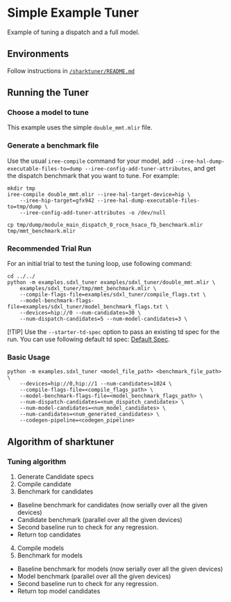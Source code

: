 # Simple Example Tuner

Example of tuning a dispatch and a full model.

## Environments
Follow instructions in [`/sharktuner/README.md`](../../README.md)

## Running the Tuner

### Choose a model to tune
This example uses the simple `double_mmt.mlir` file.

### Generate a benchmark file
Use the usual `iree-compile` command for your model, add
`--iree-hal-dump-executable-files-to=dump --iree-config-add-tuner-attributes`,
and get the dispatch benchmark that you want to tune. For example:

```shell
mkdir tmp
iree-compile double_mmt.mlir --iree-hal-target-device=hip \
    --iree-hip-target=gfx942 --iree-hal-dump-executable-files-to=tmp/dump \
    --iree-config-add-tuner-attributes -o /dev/null

cp tmp/dump/module_main_dispatch_0_rocm_hsaco_fb_benchmark.mlir tmp/mmt_benchmark.mlir
```

### Recommended Trial Run
For an initial trial to test the tuning loop, use following command:

```shell
cd ../../
python -m examples.sdxl_tuner examples/sdxl_tuner/double_mmt.mlir \
    examples/sdxl_tuner/tmp/mmt_benchmark.mlir \
    --compile-flags-file=examples/sdxl_tuner/compile_flags.txt \
    --model-benchmark-flags-file=examples/sdxl_tuner/model_benchmark_flags.txt \
    --devices=hip://0 --num-candidates=30 \
    --num-dispatch-candidates=5 --num-model-candidates=3 \
```

[!TIP]
Use the `--starter-td-spec` option to pass an existing td spec for the run.
You can use following default td spec: [Default Spec](https://github.com/iree-org/iree/blob/main/compiler/plugins/target/ROCM/builtins/tuning/iree_default_tuning_spec_gfx942.mlir).

### Basic Usage

```shell
python -m examples.sdxl_tuner <model_file_path> <benchmark_file_path> \
    --devices=hip://0,hip://1 --num-candidates=1024 \
    --compile-flags-file=<compile_flags_path> \
    --model-benchmark-flags-file=<model_benchmark_flags_path> \
    --num-dispatch-candidates=<num_dispatch_candidates> \
    --num-model-candidates=<num_model_candidates> \
    --num-candidates=<num_generated_candidates> \
    --codegen-pipeline=<codegen_pipeline>
```

## Algorithm of sharktuner
### Tuning algorithm
1. Generate Candidate specs
2. Compile candidate
3. Benchmark for candidates
  - Baseline benchmark for candidates (now serially over all the given devices)
  - Candidate benchmark (parallel over all the given devices)
  - Second baseline run to check for any regression.
  - Return top candidates
4. Compile models
5. Benchmark for models
  - Baseline benchmark for models (now serially over all the given devices)
  - Model benchmark (parallel over all the given devices)
  - Second baseline run to check for any regression.
  - Return top model candidates

